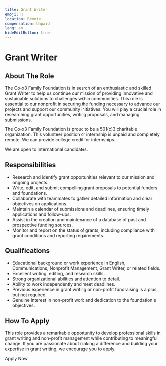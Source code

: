 ```yaml
---
title: Grant Writer
emoji: 📝
location: Remote
compensation: Unpaid
lang: en
hideEditButton: true
---
```


# Grant Writer

## About The Role

The Co-x3 Family Foundation is in search of an enthusiastic and skilled Grant Writer to help us continue our mission of providing innovative and sustainable solutions to challenges within communities. This role is essential to our nonprofit in securing the funding necessary to advance our projects and support our community initiatives. You will play a crucial role in researching grant opportunities, writing proposals, and managing submissions.

The Co-x3 Family Foundation is proud to be a 501(c)3 charitable organization. This volunteer position or internship is unpaid and completely remote. We can provide college credit for internships.

We are open to international candidates.

## Responsibilities

- Research and identify grant opportunities relevant to our mission and ongoing projects.
- Write, edit, and submit compelling grant proposals to potential funders and foundations.
- Collaborate with teammates to gather detailed information and clear objectives on applications.
- Maintain a calendar of submissions and deadlines, ensuring timely applications and follow-ups.
- Assist in the creation and maintenance of a database of past and prospective funding sources.
- Monitor and report on the status of grants, including compliance with grant conditions and reporting requirements.

## Qualifications

- Educational background or work experience in English, Communications, Nonprofit Management, Grant Writer, or related fields.
- Excellent writing, editing, and research skills.
- Strong organizational abilities and attention to detail.
- Ability to work independently and meet deadlines.
- Previous experience in grant writing or non-profit fundraising is a plus, but not required.
- Genuine interest in non-profit work and dedication to the foundation's objectives.

## How To Apply

This role provides a remarkable opportunity to develop professional skills in grant writing and non-profit management while contributing to meaningful change. If you are passionate about making a difference and building your expertise in grant writing, we encourage you to apply.

<ButtonLink to="https://ask.x3.family/collaborator-application?role=grant-writer">Apply Now</ButtonLink>